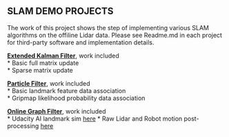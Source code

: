 ## **SLAM DEMO PROJECTS**  

The work of this project shows the step of implementing various SLAM algorithms on the offiline Lidar data. Please see Readme.md in each project for third-party software and implementation details.



[**Extended Kalman Filter**](./EKF_Slam), work included  
	* Basic full matrix update  
	* Sparse matrix update

[**Particle Filter**](./PF_FastSlam_GridMap), work included  
	* Basic landmark feature data association  
    	* Gripmap likelihood probability data association

[**Online Graph Filter**](./OnlineGraphSlam), work included  
	* Udacity AI landmark sim [here](./OnlineGraphSlam/UdacityAI_Project)
    	* Raw Lidar and Robot motion post-processing [here](./OnlineGraphSlam/RawLidar_Project)




 


